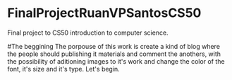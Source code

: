 # FinalProjectRuanVPSantosCS50
 Final project to CS50 introduction to computer science.

#The beggining
The porpouse of this work is create a kind of blog where the people should publishing it materials and comment the anothers, with the possibility of aditioning images to it's work and change the color of the font, it's size and it's type. Let's begin.
